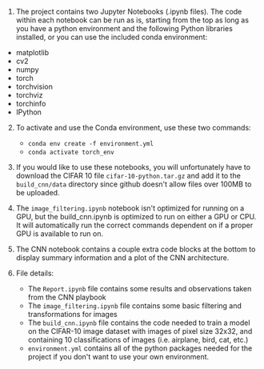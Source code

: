 1. The project contains two Jupyter Notebooks (.ipynb files). The code within each notebook can be run as is, starting from the top as long as you have a python environment and the following Python libraries installed, or you can use the included conda environment:
- matplotlib
- cv2
- numpy
- torch
- torchvision
- torchviz
- torchinfo
- IPython

2. To activate and use the Conda environment, use these two commands:
    - `conda env create -f environment.yml`
    - `conda activate torch_env`

3. If you would like to use these notebooks, you will unfortunately have to download the CIFAR 10 file `cifar-10-python.tar.gz` and add it to the `build_cnn/data` directory since github doesn't allow files over 100MB to be uploaded.

3. The `image_filtering.ipynb` notebook isn't optimized for running on a GPU, but the build_cnn.ipynb is optimized to run on either a GPU or CPU. It will automatically run the correct commands dependent on if a proper GPU is available to run on.

4. The CNN notebook contains a couple extra code blocks at the bottom to display summary information and a plot of the CNN architecture.

5. File details:
    - The `Report.ipynb` file contains some results and observations taken from the CNN playbook
    - The `image_filtering.ipynb` file contains some basic filtering and transformations for images
    - The `build_cnn.ipynb` file contains the code needed to train a model on the CIFAR-10 image dataset with images of pixel size 32x32, and containing 10 classifications of images (i.e. airplane, bird, cat, etc.)
    - `environment.yml` contains all of the python packages needed for the project if you don't want to use your own environment.